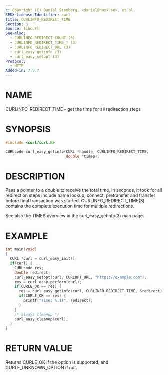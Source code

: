 ```yaml
---
c: Copyright (C) Daniel Stenberg, <daniel@haxx.se>, et al.
SPDX-License-Identifier: curl
Title: CURLINFO_REDIRECT_TIME
Section: 3
Source: libcurl
See-also:
  - CURLINFO_REDIRECT_COUNT (3)
  - CURLINFO_REDIRECT_TIME_T (3)
  - CURLINFO_REDIRECT_URL (3)
  - curl_easy_getinfo (3)
  - curl_easy_setopt (3)
Protocol:
  - HTTP
Added-in: 7.9.7
---
```


# NAME

CURLINFO_REDIRECT_TIME - get the time for all redirection steps

# SYNOPSIS

~~~c
#include <curl/curl.h>

CURLcode curl_easy_getinfo(CURL *handle, CURLINFO_REDIRECT_TIME,
                           double *timep);
~~~

# DESCRIPTION

Pass a pointer to a double to receive the total time, in seconds, it took for
all redirection steps include name lookup, connect, pretransfer and transfer
before final transaction was started. CURLINFO_REDIRECT_TIME(3) contains
the complete execution time for multiple redirections.

See also the TIMES overview in the curl_easy_getinfo(3) man page.

# EXAMPLE

~~~c
int main(void)
{
  CURL *curl = curl_easy_init();
  if(curl) {
    CURLcode res;
    double redirect;
    curl_easy_setopt(curl, CURLOPT_URL, "https://example.com");
    res = curl_easy_perform(curl);
    if(CURLE_OK == res) {
      res = curl_easy_getinfo(curl, CURLINFO_REDIRECT_TIME, &redirect);
      if(CURLE_OK == res) {
        printf("Time: %.1f", redirect);
      }
    }
    /* always cleanup */
    curl_easy_cleanup(curl);
  }
}
~~~

# RETURN VALUE

Returns CURLE_OK if the option is supported, and CURLE_UNKNOWN_OPTION if not.
